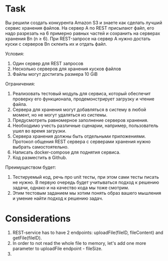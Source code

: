 # Task
Вы решили создать конкурента Amazon S3 и знаете как сделать лучший сервис хранения файлов.
На сервер A по REST присылают файл, его надо разрезать на 6 примерно равных частей и сохранить на серверах хранения Bn (n ≥ 6).
При REST-запросе на сервер A нужно достать куски с серверов Bn склеить их и отдать файл.

Условия:
1. Один сервер для REST запросов
2. Несколько серверов для хранения кусков файлов
3. Файлы могут достигать размера 10 GiB

Ограничения:
1. Реализовать тестовый модуль для сервиса, который обеспечит проверку его функционала, продемонстрирует загрузку и чтение файла.
2. Сервера для хранения могут добавляться в систему в любой момент, но не могут удаляться из системы.
3. Предусмотреть равномерное заполнение серверов хранения.
4. Необходимо учесть различные сценарии, например, пользователь ушел во время загрузки.
5. Сервера хранения должны быть отдельными приложениями. Протокол общения REST сервера с серверами хранения нужно выбрать самостоятельно.
6. Написать docker-compose для поднятия сервиса.
7. Код разместить в Github.

Преимуществом будет:
1. Тестируемый код, речь про unit тесты, при этом сами тесты писать не нужно. В первую очередь будет учитываться подход к решению задачи, однако и на качество кода мы тоже смотрим. 
2. Этим тестовым заданием мы хотим понять образ вашего мышления и умение найти подход к решению задач.

# Considerations
1. REST-service has to have 2 endpoints: uploadFile(fileID, fileContent) and getFile(fileID).
2. In order to not read the whole file to memory, let's add one more parameter to uploadFile endpoint - fileSize.
3. 